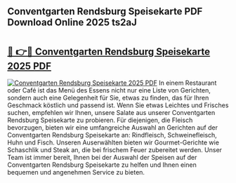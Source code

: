 ## Conventgarten Rendsburg Speisekarte PDF Download Online 2025 ts2aJ

# <h2><a href="http://gcdu7mr.nevu.top/?p=Conventgarten+Rendsburg+Speisekarte">🔗 👉🔴 Conventgarten Rendsburg Speisekarte 2025 PDF</a></h2>

[![Conventgarten Rendsburg Speisekarte 2025 PDF](https://i.imgur.com/dBaPXMq.png)](http://gcdu7mr.nevu.top/?p=Conventgarten+Rendsburg+Speisekarte)
In einem Restaurant oder Café ist das Menü des Essens nicht nur eine Liste von Gerichten, sondern auch eine Gelegenheit für Sie, etwas zu finden, das für Ihren Geschmack köstlich und passend ist. Wenn Sie etwas Leichtes und Frisches suchen, empfehlen wir Ihnen, unsere Salate aus unserer Conventgarten Rendsburg Speisekarte zu probieren. Für diejenigen, die Fleisch bevorzugen, bieten wir eine umfangreiche Auswahl an Gerichten auf der Conventgarten Rendsburg Speisekarte an: Rindfleisch, Schweinefleisch, Huhn und Fisch. Unseren Auserwählten bieten wir Gourmet-Gerichte wie Schaschlik und Steak an, die bei frischem Feuer zubereitet werden. Unser Team ist immer bereit, Ihnen bei der Auswahl der Speisen auf der Conventgarten Rendsburg Speisekarte zu helfen und Ihnen einen bequemen und angenehmen Service zu bieten.
